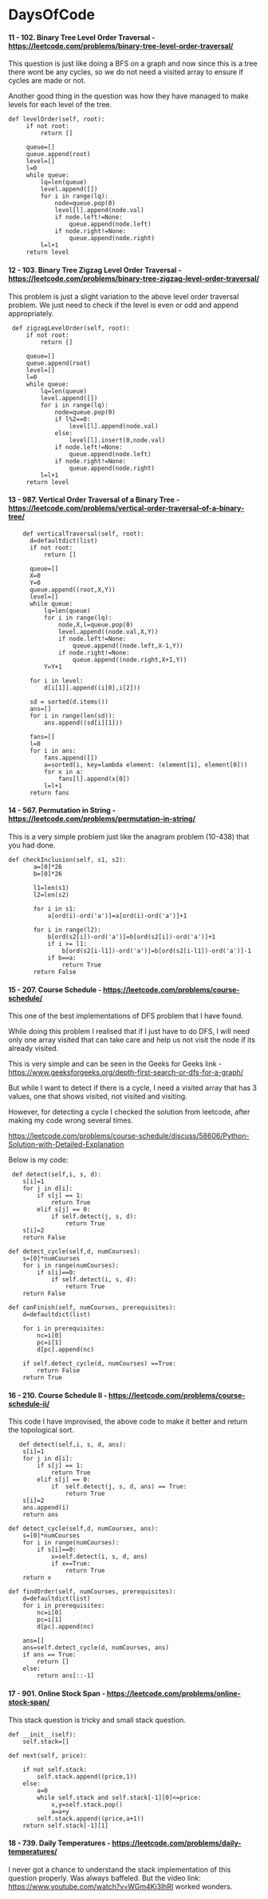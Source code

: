 # DaysOfCode

#### 11 - 102. Binary Tree Level Order Traversal - https://leetcode.com/problems/binary-tree-level-order-traversal/

 This question is just like doing a BFS on a graph and now since this is a tree there wont be any cycles, so we do not need a 
 visited array to ensure if cycles are made or not.
 
 Another good thing in the question was how they have managed to make levels for each level of the tree. 
 
    def levelOrder(self, root):
         if not root:
             return []

         queue=[]
         queue.append(root)
         level=[]
         l=0
         while queue:
             lq=len(queue)
             level.append([])
             for i in range(lq):
                 node=queue.pop(0)
                 level[l].append(node.val)
                 if node.left!=None:
                     queue.append(node.left)
                 if node.right!=None:
                     queue.append(node.right)
             l=l+1
         return level
         
#### 12 - 103. Binary Tree Zigzag Level Order Traversal - https://leetcode.com/problems/binary-tree-zigzag-level-order-traversal/

This problem is just a slight variation to the above level order traversal problem. We just need to check if the level is even or odd and append appropriately.

     def zigzagLevelOrder(self, root):
         if not root:
             return []

         queue=[]
         queue.append(root)
         level=[]
         l=0
         while queue:
             lq=len(queue)
             level.append([])
             for i in range(lq):
                 node=queue.pop(0)
                 if l%2==0:
                     level[l].append(node.val)
                 else:
                     level[l].insert(0,node.val)
                 if node.left!=None:
                     queue.append(node.left)
                 if node.right!=None:
                     queue.append(node.right)
             l=l+1
         return level
         
#### 13 - 987. Vertical Order Traversal of a Binary Tree - https://leetcode.com/problems/vertical-order-traversal-of-a-binary-tree/
      
        def verticalTraversal(self, root):
          d=defaultdict(list)
          if not root:
              return []

          queue=[]
          X=0
          Y=0
          queue.append((root,X,Y))
          level=[]
          while queue:
              lq=len(queue)
              for i in range(lq):
                  node,X,l=queue.pop(0)
                  level.append((node.val,X,Y))
                  if node.left!=None:
                      queue.append((node.left,X-1,Y))
                  if node.right!=None:
                      queue.append((node.right,X+1,Y))
              Y=Y+1

          for i in level:
              d[i[1]].append((i[0],i[2]))

          sd = sorted(d.items())
          ans=[]
          for i in range(len(sd)):
              ans.append((sd[i][1]))

          fans=[]
          l=0
          for i in ans:
              fans.append([])
              a=sorted(i, key=lambda element: (element[1], element[0]))
              for x in a:
                  fans[l].append(x[0])
              l=l+1
          return fans

 #### 14 - 567. Permutation in String - https://leetcode.com/problems/permutation-in-string/
 
 This is a very simple problem just like the anagram problem (10-438) that you had done.
 
    def checkInclusion(self, s1, s2):
           a=[0]*26
           b=[0]*26

           l1=len(s1)
           l2=len(s2)

           for i in s1:
               a[ord(i)-ord('a')]=a[ord(i)-ord('a')]+1

           for i in range(l2):
               b[ord(s2[i])-ord('a')]=b[ord(s2[i])-ord('a')]+1
               if i >= l1:
                   b[ord(s2[i-l1])-ord('a')]=b[ord(s2[i-l1])-ord('a')]-1
               if b==a:
                   return True
           return False
           
 
  #### 15 - 207. Course Schedule - https://leetcode.com/problems/course-schedule/
  
  This one of the best implementations of DFS problem that I have found.
  
  While doing this problem I realised that if I just have to do DFS, I will need only one array visited that can take care and help us not visit the node if its already visited.
  
  This is very simple and can be seen in the Geeks for Geeks link - https://www.geeksforgeeks.org/depth-first-search-or-dfs-for-a-graph/
  
  But while I want to detect if there is a cycle, I need a visited array that has 3 values, one that shows visited, not visited and visiting.
  
However, for detecting a cycle I checked the solution from leetcode, after making my code wrong several times.

https://leetcode.com/problems/course-schedule/discuss/58606/Python-Solution-with-Detailed-Explanation

Below is my code:

     def detect(self,i, s, d):
        s[i]=1
        for j in d[i]:
            if s[j] == 1:
                return True
            elif s[j] == 0: 
                if self.detect(j, s, d):
                    return True
        s[i]=2
        return False
        
    def detect_cycle(self,d, numCourses):
        s=[0]*numCourses
        for i in range(numCourses):
            if s[i]==0:
                if self.detect(i, s, d):
                    return True
        return False
    
    def canFinish(self, numCourses, prerequisites):
        d=defaultdict(list)
        
        for i in prerequisites:
            nc=i[0]
            pc=i[1]
            d[pc].append(nc)
        
        if self.detect_cycle(d, numCourses) ==True:
            return False
        return True
            
 #### 16 - 210. Course Schedule II - https://leetcode.com/problems/course-schedule-ii/
 
 This code I have improvised, the above code to make it better and return the topological sort.

       def detect(self,i, s, d, ans):
        s[i]=1
        for j in d[i]:
            if s[j] == 1:   
                return True
            elif s[j] == 0: 
                if  self.detect(j, s, d, ans) == True:  
                    return True
        s[i]=2
        ans.append(i)
        return ans 
        
    def detect_cycle(self,d, numCourses, ans):
        s=[0]*numCourses
        for i in range(numCourses):
            if s[i]==0:
                x=self.detect(i, s, d, ans)
                if x==True:
                    return True
        return x
    
    def findOrder(self, numCourses, prerequisites):
        d=defaultdict(list)
        for i in prerequisites:
            nc=i[0]
            pc=i[1]
            d[pc].append(nc)
            
        ans=[]
        ans=self.detect_cycle(d, numCourses, ans)
        if ans == True:
            return []
        else:
            return ans[::-1]

 #### 17 - 901. Online Stock Span - https://leetcode.com/problems/online-stock-span/
 
 This stack question is tricky and small stack question.
 
    def __init__(self):
        self.stack=[]        

    def next(self, price):

        if not self.stack:
            self.stack.append((price,1))
        else:
            a=0
            while self.stack and self.stack[-1][0]<=price:
                x,y=self.stack.pop()
                a=a+y
            self.stack.append((price,a+1))
        return self.stack[-1][1]

#### 18 - 739. Daily Temperatures - https://leetcode.com/problems/daily-temperatures/

I never got a chance to understand the stack implementation of this question properly. Was always baffeled. But the video link: https://www.youtube.com/watch?v=WGm4Kj3lhRI worked wonders.


